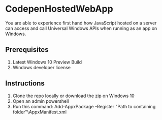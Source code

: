 # CodepenHostedWebApp
You are able to experience first hand how JavaScript hosted on a server can access and call Universal Windows APIs when running as an app on Windows.

## Prerequisites

1. Latest Windows 10 Preview Build
2. Windows developer license

## Instructions

1. Clone the repo locally or download the zip on Windows 10
2. Open an admin powershell
3. Run this command: Add-AppxPackage -Register "Path to containing folder"\AppxManifest.xml



